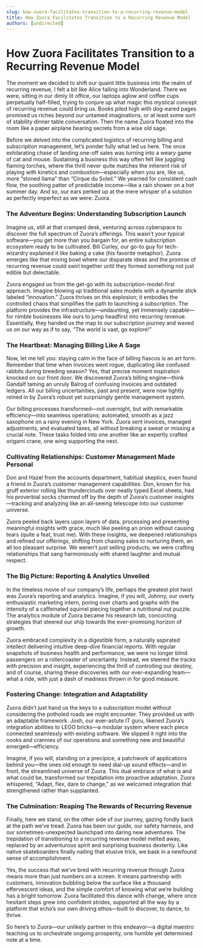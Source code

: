 ```yaml
---
slug: how-zuora-facilitates-transition-to-a-recurring-revenue-model
title: How Zuora Facilitates Transition to a Recurring Revenue Model
authors: [undirected]
---
```



# How Zuora Facilitates Transition to a Recurring Revenue Model

The moment we decided to shift our quaint little business into the realm of recurring revenue, I felt a bit like Alice falling into Wonderland. There we were, sitting in our dimly lit office, our laptops aglow and coffee cups perpetually half-filled, trying to conjure up what magic this mystical concept of recurring revenue could bring us. Books piled high with dog-eared pages promised us riches beyond our untamed imaginations, or at least some sort of stability dinner table conversation. Then the name Zuora floated into the room like a paper airplane bearing secrets from a wise old sage.

Before we delved into the complicated logistics of recurring billing and subscription management, let’s ponder fully what led us here. The once exhilarating chase of landing one-off sales was turning into a weary game of cat and mouse. Sustaining a business this way often felt like juggling flaming torches, where the thrill never quite matches the inherent risk of playing with kinetics and combustion—especially when you are, like us, more “stoned llama” than “Cirque du Soleil.” We yearned for consistent cash flow, the soothing patter of predictable income—like a rain shower on a hot summer day. And so, our ears perked up at the mere whisper of a solution as perfectly imperfect as we were: Zuora.

### The Adventure Begins: Understanding Subscription Launch

Imagine us, still at that cramped desk, venturing across cyberspace to discover the full spectrum of Zuora’s offerings. This wasn't your typical software—you get more than you bargain for, an entire subscription ecosystem ready to be cultivated. Bill Curley, our go-to guy for tech-wizardry explained it like baking a cake (his favorite metaphor). Zuora emerges like that mixing bowl where our disparate ideas and the promise of recurring revenue could swirl together until they formed something not just edible but delectable.

Zuora engaged us from the get-go with its subscription-model-first approach. Imagine blowing up traditional sales models with a dynamite stick labeled “innovation.” Zuora thrives on this explosion; it embodies the controlled chaos that simplifies the path to launching a subscription. The platform provides the infrastructure—undaunting, yet immensely capable—for nimble businesses like ours to jump headfirst into recurring revenue. Essentially, they handed us the map to our subscription journey and waved us on our way as if to say, “The world is vast, go explore!”

### The Heartbeat: Managing Billing Like A Sage

Now, let me tell you: staying calm in the face of billing fiascos is an art form. Remember that time when invoices went rogue, duplicating like confused rabbits during breeding season? Yes, that precise moment inspiration knocked on our front door. We discovered Zuora’s billing engine—think Gandalf taming an unruly Balrog of confusing invoices and outdated ledgers. All our billing uncertainties, past and present, were now tightly reined in by Zuora’s robust yet surprisingly gentle management system.

Our billing processes transformed—not overnight, but with remarkable efficiency—into seamless operations; automated, smooth as a jazz saxophone on a rainy evening in New York. Zuora sent invoices, managed adjustments, and evaluated taxes, all without breaking a sweat or missing a crucial note. These tasks folded into one another like an expertly crafted origami crane, one wing supporting the next.

### Cultivating Relationships: Customer Management Made Personal

Don and Hazel from the accounts department, habitual skeptics, even found a friend in Zuora’s customer management capabilities. Don, known for his gruff exterior rolling like thunderclouds over neatly typed Excel sheets, had his proverbial socks charmed off by the depth of Zuora’s customer insights—tracking and analyzing like an all-seeing telescope into our customer universe.

Zuora peeled back layers upon layers of data, processing and presenting meaningful insights with grace, much like peeling an onion without causing tears (quite a feat, trust me). With these insights, we deepened relationships and refined our offerings, shifting from chasing sales to nurturing them, an all too pleasant surprise. We weren’t just selling products; we were crafting relationships that sang harmoniously with shared laughter and mutual respect.

### The Big Picture: Reporting & Analytics Unveiled

In the timeless movie of our company’s life, perhaps the greatest plot twist was Zuora’s reporting and analytics. Imagine, if you will, Johnny, our overly enthusiastic marketing intern, poring over charts and graphs with the intensity of a caffeinated squirrel piecing together a nutritional nut puzzle. The analytics module of Zuora became his research lab, concocting strategies that steered our ship towards the ever-promising horizon of growth.

Zuora embraced complexity in a digestible form, a naturally aspirated intellect delivering intuitive deep-dive financial reports. With regular snapshots of business health and performance, we were no longer blind passengers on a rollercoaster of uncertainty. Instead, we steered the tracks with precision and insight, experiencing the thrill of controlling our destiny, and of course, sharing these discoveries with our ever-expanding team—what a ride, with just a dash of madness thrown in for good measure.

### Fostering Change: Integration and Adaptability

Zuora didn’t just hand us the keys to a subscription model without considering the potholed roads we might encounter. They provided us with an adaptable framework. Josh, our ever-astute IT guru, likened Zuora’s integration abilities to LEGO bricks—a modular system where each piece connected seamlessly with existing software. We slipped it right into the nooks and crannies of our operations and something new and beautiful emerged—efficiency.

Imagine, if you will, standing on a precipice, a patchwork of applications behind you—the ones old enough to need dial-up sound effects—and in front, the streamlined universe of Zuora. This dual embrace of what is and what could be, transformed our trepidation into proactive adaptation. Zuora whispered, “Adapt, flex, dare to change,” as we welcomed integration that strengthened rather than supplanted.

### The Culmination: Reaping The Rewards of Recurring Revenue

Finally, here we stand, on the other side of our journey, gazing fondly back at the path we’ve tread. Zuora has been our guide, our safety harness, and our sometimes-unexpected launchpad into daring new adventures. The trepidation of transitioning to a recurring revenue model melted away, replaced by an adventurous spirit and surprising business dexterity. Like native skateboarders finally nailing that elusive trick, we bask in a newfound sense of accomplishment.

Yes, the success that we've bred with recurring revenue through Zuora means more than just numbers on a screen. It means partnership with customers, innovation bubbling below the surface like a thousand effervescent ideas, and the simple comfort of knowing what we’re building has a bright tomorrow. Zuora facilitated this dance with change, where once hesitant steps grew into confident strides, supported all the way by a platform that echo’s our own driving ethos—built to discover, to dance, to thrive.

So here’s to Zuora—our unlikely partner in this endeavor—a digital maestro teaching us to orchestrate ongoing prosperity, one humble yet determined note at a time.
```
